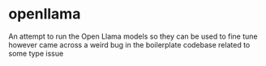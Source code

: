 # openllama
An attempt to run the Open Llama models so they can be used to fine tune however came across a weird bug in the boilerplate codebase related to some type issue
